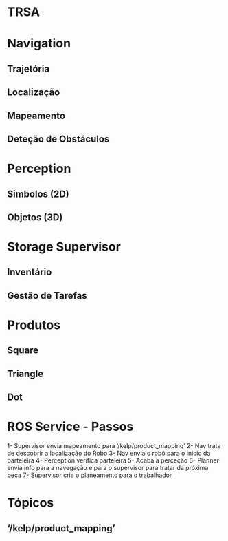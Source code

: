 # TRSA
# Navigation
## Trajetória
## Localização
## Mapeamento
## Deteção de Obstáculos

# Perception
## Simbolos (2D)
## Objetos (3D)

# Storage Supervisor
## Inventário
## Gestão de Tarefas

# Produtos
## Square
## Triangle
## Dot

# ROS Service - Passos
1-	Supervisor envia mapeamento para ‘/kelp/product_mapping’ 
2-	Nav trata de descobrir a localização do Robo
3-	Nav envia o robô para o inicio da parteleira
4-	Perception verifica parteleira
5-	Acaba a perceção
6-	Planner envia info para a navegação e para o supervisor para tratar da próxima peça
7-	Supervisor cria o planeamento para o trabalhador

# Tópicos
## ‘/kelp/product_mapping’
